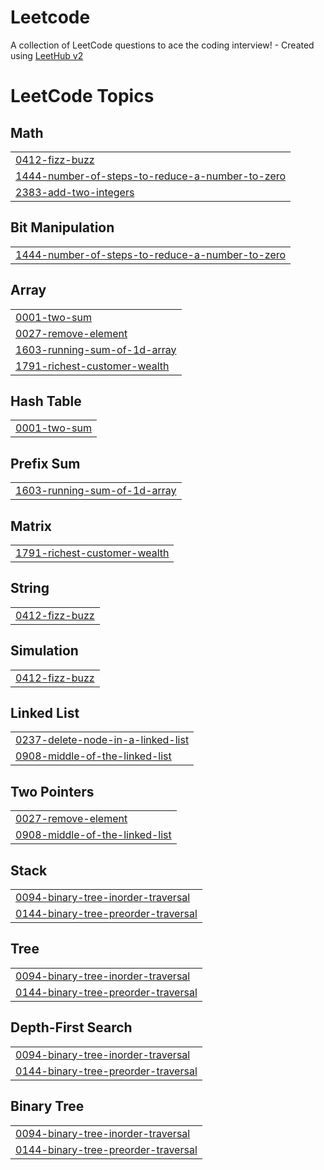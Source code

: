 # Leetcode
A collection of LeetCode questions to ace the coding interview! - Created using [LeetHub v2](https://github.com/arunbhardwaj/LeetHub-2.0)

<!---LeetCode Topics Start-->
# LeetCode Topics
## Math
|  |
| ------- |
| [0412-fizz-buzz](https://github.com/mahesa005/Leetcode/tree/master/0412-fizz-buzz) |
| [1444-number-of-steps-to-reduce-a-number-to-zero](https://github.com/mahesa005/Leetcode/tree/master/1444-number-of-steps-to-reduce-a-number-to-zero) |
| [2383-add-two-integers](https://github.com/mahesa005/Leetcode/tree/master/2383-add-two-integers) |
## Bit Manipulation
|  |
| ------- |
| [1444-number-of-steps-to-reduce-a-number-to-zero](https://github.com/mahesa005/Leetcode/tree/master/1444-number-of-steps-to-reduce-a-number-to-zero) |
## Array
|  |
| ------- |
| [0001-two-sum](https://github.com/mahesa005/Leetcode/tree/master/0001-two-sum) |
| [0027-remove-element](https://github.com/mahesa005/Leetcode/tree/master/0027-remove-element) |
| [1603-running-sum-of-1d-array](https://github.com/mahesa005/Leetcode/tree/master/1603-running-sum-of-1d-array) |
| [1791-richest-customer-wealth](https://github.com/mahesa005/Leetcode/tree/master/1791-richest-customer-wealth) |
## Hash Table
|  |
| ------- |
| [0001-two-sum](https://github.com/mahesa005/Leetcode/tree/master/0001-two-sum) |
## Prefix Sum
|  |
| ------- |
| [1603-running-sum-of-1d-array](https://github.com/mahesa005/Leetcode/tree/master/1603-running-sum-of-1d-array) |
## Matrix
|  |
| ------- |
| [1791-richest-customer-wealth](https://github.com/mahesa005/Leetcode/tree/master/1791-richest-customer-wealth) |
## String
|  |
| ------- |
| [0412-fizz-buzz](https://github.com/mahesa005/Leetcode/tree/master/0412-fizz-buzz) |
## Simulation
|  |
| ------- |
| [0412-fizz-buzz](https://github.com/mahesa005/Leetcode/tree/master/0412-fizz-buzz) |
## Linked List
|  |
| ------- |
| [0237-delete-node-in-a-linked-list](https://github.com/mahesa005/Leetcode/tree/master/0237-delete-node-in-a-linked-list) |
| [0908-middle-of-the-linked-list](https://github.com/mahesa005/Leetcode/tree/master/0908-middle-of-the-linked-list) |
## Two Pointers
|  |
| ------- |
| [0027-remove-element](https://github.com/mahesa005/Leetcode/tree/master/0027-remove-element) |
| [0908-middle-of-the-linked-list](https://github.com/mahesa005/Leetcode/tree/master/0908-middle-of-the-linked-list) |
## Stack
|  |
| ------- |
| [0094-binary-tree-inorder-traversal](https://github.com/mahesa005/Leetcode/tree/master/0094-binary-tree-inorder-traversal) |
| [0144-binary-tree-preorder-traversal](https://github.com/mahesa005/Leetcode/tree/master/0144-binary-tree-preorder-traversal) |
## Tree
|  |
| ------- |
| [0094-binary-tree-inorder-traversal](https://github.com/mahesa005/Leetcode/tree/master/0094-binary-tree-inorder-traversal) |
| [0144-binary-tree-preorder-traversal](https://github.com/mahesa005/Leetcode/tree/master/0144-binary-tree-preorder-traversal) |
## Depth-First Search
|  |
| ------- |
| [0094-binary-tree-inorder-traversal](https://github.com/mahesa005/Leetcode/tree/master/0094-binary-tree-inorder-traversal) |
| [0144-binary-tree-preorder-traversal](https://github.com/mahesa005/Leetcode/tree/master/0144-binary-tree-preorder-traversal) |
## Binary Tree
|  |
| ------- |
| [0094-binary-tree-inorder-traversal](https://github.com/mahesa005/Leetcode/tree/master/0094-binary-tree-inorder-traversal) |
| [0144-binary-tree-preorder-traversal](https://github.com/mahesa005/Leetcode/tree/master/0144-binary-tree-preorder-traversal) |
<!---LeetCode Topics End-->